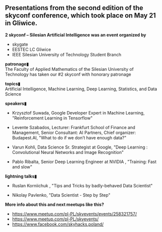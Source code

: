 ## Presentations from the second edition of the skyconf conference, which took place on May 21 in Gliwice.

**2 skyconf – Silesian Artificial Intelligence was an event organized by**
 - skygate  
 - EESTEC LC Gliwice  
 - IEEE Silesian University of Technology Student Branch  
  
**patronage▮**  
The Faculty of Applied Mathematics of the Silesian University of Technology has taken our #2 skyconf with honorary patronage  
  
**topics▮**  
Artificial Intelligence, Machine Learning, Deep Learning, Statistics, and Data Science

**speakers▮**  
 - Krzysztof Suwada, Google Developer Expert in Machine Learning, "Reinforcement Learning in Tensorflow"
 
 - Levente Szabados,  Lecturer: Frankfurt School of Finance and Management,  Senior Consultant: AI Partners,  Chief organizer: Budapest.AI, "What to do if we don’t have enough data?" 
  
 - Varun Kohli, Data Science Sr. Strategist at Google, "Deep Learning : Convolutional Neural Networks and Image Recognition" 
  
 - Pablo Ribalta, Senior Deep Learning Engineer at NVIDIA , "Training: Fast and slow"  
  
**lightning talks▮**  
  
- Ruslan Korniichuk , "Tips and Tricks by badly-behaved Data Scientist" 
    
- Nikolay Pavlenko, "Data Scientist - Step by Step"

**More info about this and next meetups like this?**
- https://www.meetup.com/pl-PL/skyevents/events/258321757/
- https://www.meetup.com/pl-PL/skyevents/
- https://www.facebook.com/skyhacks.poland/ 
